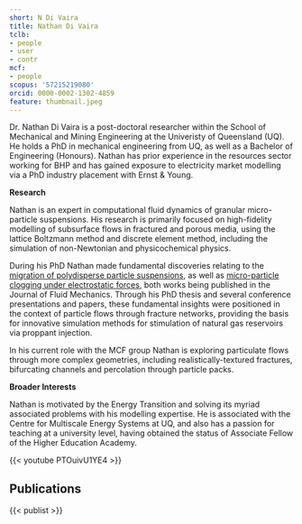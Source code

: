 ```yaml
---
short: N Di Vaira
title: Nathan Di Vaira
tclb:
- people
- user
- contr
mcf:
- people
scopus: '57215219080'
orcid: 0000-0002-1302-4859
feature: thumbnail.jpeg
---
```


Dr. Nathan Di Vaira is a post-doctoral researcher within the School of Mechanical and Mining Engineering at the Univeristy of Queensland (UQ). He holds a PhD in mechanical engineering from UQ, as well as a Bachelor of Engineering (Honours). Nathan has prior experience in the resources sector working for BHP and has gained exposure to electricity market modelling via a PhD industry placement with Ernst & Young.

**Research**

Nathan is an expert in computational fluid dynamics of granular micro-particle suspensions. His research is primarily focused on high-fidelity modelling of subsurface flows in fractured and porous media, using the lattice Boltzmann method and discrete element method, including the simulation of non-Newtonian and physicochemical physics.

During his PhD Nathan made fundamental discoveries relating to the [migration of polydisperse particle suspensions](/doi/10.1017/jfm.2022.166), as well as [micro-particle clogging under electrostatic forces](/doi/10.1017/jfm.2023.214), both works being published in the Journal of Fluid Mechanics. Through his PhD thesis and several conference presentations and papers, these fundamental insights were positioned in the context of particle flows through fracture networks, providing the basis for innovative simulation methods for stimulation of natural gas reservoirs via proppant injection.

In his current role with the MCF group Nathan is exploring particulate flows through more complex geometries, including realistically-textured fractures, bifurcating channels and percolation through particle packs. 

**Broader Interests**

Nathan is motivated by the Energy Transition and solving its myriad associated problems with his modelling expertise. He is associated with the Centre for Multiscale Energy Systems at UQ, and also has a passion for teaching at a university level, having obtained the status of Associate Fellow of the Higher Education Academy.

{{< youtube PTOuivU1YE4 >}}

## Publications
{{< publist >}}
